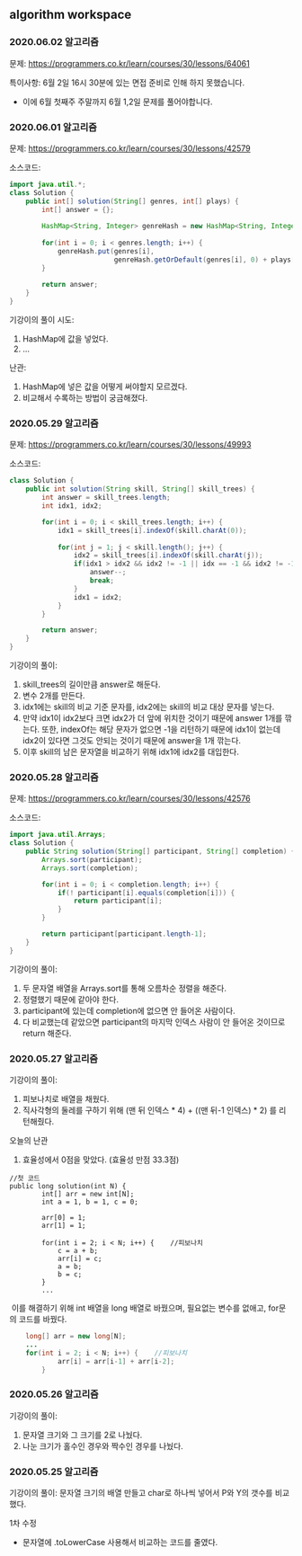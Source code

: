 ## algorithm workspace


### 2020.06.02 알고리즘

문제: https://programmers.co.kr/learn/courses/30/lessons/64061

특이사항: 6월 2일 16시 30분에 있는 면접 준비로 인해 하지 못했습니다.
- 이에 6월 첫째주 주말까지 6월 1,2일 문제를 풀어야합니다.

### 2020.06.01 알고리즘

문제: https://programmers.co.kr/learn/courses/30/lessons/42579

소스코드:

```java
import java.util.*;
class Solution {
	public int[] solution(String[] genres, int[] plays) {
		int[] answer = {};
        
		HashMap<String, Integer> genreHash = new HashMap<String, Integer>();
		
		for(int i = 0; i < genres.length; i++) {
			genreHash.put(genres[i],
                          genreHash.getOrDefault(genres[i], 0) + plays[i]);
		}
		
		return answer;
    }
}
```

기강이의 풀이 시도:

1. HashMap에 값을 넣었다.
2. ...

난관:

1. HashMap에 넣은 값을 어떻게 써야할지 모르겠다.
2. 비교해서 수록하는 방법이 궁금해졌다.



### 2020.05.29 알고리즘

문제: https://programmers.co.kr/learn/courses/30/lessons/49993

소스코드:

```java
class Solution {
	public int solution(String skill, String[] skill_trees) {
		int answer = skill_trees.length;
		int idx1, idx2;

		for(int i = 0; i < skill_trees.length; i++) {
			idx1 = skill_trees[i].indexOf(skill.charAt(0));
			
			for(int j = 1; j < skill.length(); j++) {
				idx2 = skill_trees[i].indexOf(skill.charAt(j));
				if(idx1 > idx2 && idx2 != -1 || idx == -1 && idx2 != -1) {
					answer--;
					break;
				}
				idx1 = idx2;
			}
		}

		return answer;
	}
}
```

기강이의 풀이:

1. skill_trees의 길이만큼 answer로 해둔다.
2. 변수 2개를 만든다.
3. idx1에는 skill의 비교 기준 문자를, idx2에는 skill의 비교 대상 문자를 넣는다.
4. 만약 idx1이 idx2보다 크면 idx2가 더 앞에 위치한 것이기 때문에 answer 1개를 깎는다. 또한, indexOf는 해당 문자가 없으면 -1을 리턴하기 때문에 idx1이 없는데 idx2이 있다면 그것도 안되는 것이기 때문에 answer을 1개 깎는다.
5. 이후 skill의 남은 문자열을 비교하기 위해 idx1에 idx2를 대입한다.



### 2020.05.28 알고리즘

문제: https://programmers.co.kr/learn/courses/30/lessons/42576

소스코드:

```java
import java.util.Arrays;
class Solution {
	public String solution(String[] participant, String[] completion) {
		Arrays.sort(participant);
		Arrays.sort(completion);

		for(int i = 0; i < completion.length; i++) {
			if(! participant[i].equals(completion[i])) {
				return participant[i];
			}
		}

		return participant[participant.length-1];
	}
}
```

기강이의 풀이:

1. 두 문자열 배열을 Arrays.sort를 통해 오름차순 정렬을 해준다.
2. 정렬했기 때문에 같아야 한다.
3. participant에 있는데 completion에 없으면 안 들어온 사람이다.
4. 다 비교했는데 같았으면 participant의 마지막 인덱스 사람이 안 들어온 것이므로 return 해준다.





### 2020.05.27 알고리즘

기강이의 풀이:

1. 피보나치로 배열을 채웠다.
2. 직사각형의 둘레를 구하기 위해 (맨 뒤 인덱스 * 4) + ((맨 뒤-1 인덱스) * 2) 를 리턴해줬다.

오늘의 난관

1. 효율성에서 0점을 맞았다. (효율성 만점 33.3점)

```
//첫 코드
public long solution(int N) {
        int[] arr = new int[N];
        int a = 1, b = 1, c = 0;

        arr[0] = 1;
        arr[1] = 1;

        for(int i = 2; i < N; i++) {	//피보나치
	        c = a + b;
	        arr[i] = c;
	        a = b;
	        b = c;
        }
		...
```

​	이를 해결하기 위해 int 배열을 long 배열로 바꿨으며, 필요없는 변수를 없애고, for문의 코드를 바꿨다.

```java
	long[] arr = new long[N];
	...
	for(int i = 2; i < N; i++) {	//피보나치
	        arr[i] = arr[i-1] + arr[i-2];
        }
```





### 2020.05.26 알고리즘

기강이의 풀이:

1. 문자열 크기와 그 크기를 2로 나눴다.
2. 나눈 크기가 홀수인 경우와 짝수인 경우를 나눴다.





### 2020.05.25 알고리즘

기강이의 풀이: 문자열 크기의 배열 만들고 char로 하나씩 넣어서 P와 Y의 갯수를 비교했다.

1차 수정
- 문자열에 .toLowerCase 사용해서 비교하는 코드를 줄였다.
